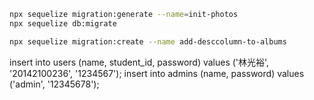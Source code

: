 ```bash
npx sequelize migration:generate --name=init-photos
npx sequelize db:migrate

npx sequelize migration:create --name add-desccolumn-to-albums
```
insert into users (name, student_id, password) values ('林光裕', '20142100236', '1234567');
insert into admins (name, password) values ('admin', '12345678');